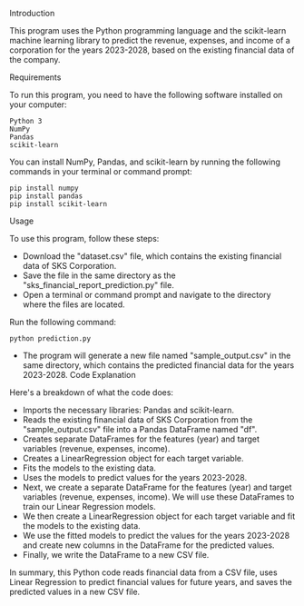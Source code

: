 Introduction

This program uses the Python programming language and the scikit-learn machine learning library to predict the revenue, expenses, and income of a corporation for the years 2023-2028, based on the existing financial data of the company.


Requirements

To run this program, you need to have the following software installed on your computer:
```
Python 3
NumPy
Pandas
scikit-learn
```
You can install NumPy, Pandas, and scikit-learn by running the following commands in your terminal or command prompt:
```
pip install numpy
pip install pandas
pip install scikit-learn
```
Usage

To use this program, follow these steps:

- Download the "dataset.csv" file, which contains the existing financial data of SKS Corporation.
- Save the file in the same directory as the "sks_financial_report_prediction.py" file.
- Open a terminal or command prompt and navigate to the directory where the files are located.


Run the following command:
```
python prediction.py
```
- The program will generate a new file named "sample_output.csv" in the same directory, which contains the predicted financial data for the years 2023-2028.
Code Explanation

Here's a breakdown of what the code does:

- Imports the necessary libraries: Pandas and scikit-learn.
- Reads the existing financial data of SKS Corporation from the "sample_output.csv" file into a Pandas DataFrame named "df".
- Creates separate DataFrames for the features (year) and target variables (revenue, expenses, income).
- Creates a LinearRegression object for each target variable.
- Fits the models to the existing data.
- Uses the models to predict values for the years 2023-2028.
- Next, we create a separate DataFrame for the features (year) and target variables (revenue, expenses, income). We will use these DataFrames to train our Linear Regression models.
- We then create a LinearRegression object for each target variable and fit the models to the existing data.
- We use the fitted models to predict the values for the years 2023-2028 and create new columns in the DataFrame for the predicted values.
- Finally, we write the DataFrame to a new CSV file.


In summary, this Python code reads financial data from a CSV file, uses Linear Regression to predict financial values for future years, and saves the predicted values in a new CSV file.
